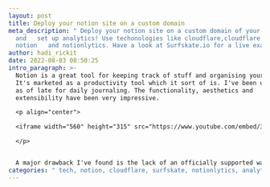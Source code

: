 ```yaml
---
layout: post
title: Deploy your notion site on a custom domain
meta_description: " Deploy your notion site on a custom domain of your choice
  and   set up analytics! Use techonologies like cloudflare,cloudflare workers,
  notion   and notionlytics. Have a look at Surfskate.io for a live example"
author: hadi_rickit
date: 2022-08-03 08:50:25
intro_paragraph: >-
  Notion is a great tool for keeping track of stuff and organising your life.
  It's marketed as a productivity tool which it sort of is. I've been using it
  as of late for daily journaling. The functionality, aesthetics and
  extensibility have been very impressive. 

  <p align="center">

  <iframe width="560" height="315" src="https://www.youtube.com/embed/3r0OGNy4NGg" title="YouTube video player" frameborder="0" allow="accelerometer; autoplay; clipboard-write; encrypted-media; gyroscope; picture-in-picture" allowfullscreen></iframe>

  </p>


  A major drawback I've found is the lack of an officially supported way to deploy your site onto a custom domain. The closest feature makes your site available at a .notionsite prefix
categories: " tech, notion, cloudflare, surfskate, notionlytics, analytics, low code"
---
```

